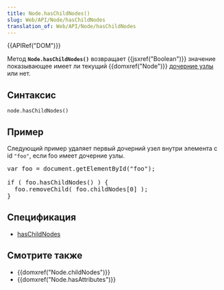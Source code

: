 ```yaml
---
title: Node.hasChildNodes()
slug: Web/API/Node/hasChildNodes
translation_of: Web/API/Node/hasChildNodes
---
```

<div>
<div>{{APIRef("DOM")}}</div>
</div>

<p>Метод <code><strong>Node.hasChildNodes()</strong></code> возвращает {{jsxref("Boolean")}} значение показывающее имеет ли текущий {{domxref("Node")}} <a href="/en-US/docs/Web/API/Node.childNodes" title="DOM/Node.childNodes">дочерние узлы </a>или нет.</p>

<h2 id="Syntax">Синтаксис</h2>

<pre class="syntaxbox"><code>node.hasChildNodes()</code></pre>

<h2 id="Example">Пример</h2>

<p>Следующий пример удаляет первый дочерний узел внутри элемента с id <code>"foo"</code>, если foo имеет дочерние узлы.</p>

<pre class="brush:js;">var foo = document.getElementById("foo");

if ( foo.hasChildNodes() ) {
  foo.removeChild( foo.childNodes[0] );
}</pre>

<h2 id="Specification">Спецификация</h2>

<ul>
 <li><a class="external" href="http://www.w3.org/TR/2000/REC-DOM-Level-2-Core-20001113/core.html#ID-810594187">hasChildNodes</a></li>
</ul>

<h2 id="See_also">Смотрите также</h2>

<ul>
 <li>{{domxref("Node.childNodes")}}</li>
 <li>{{domxref("Node.hasAttributes")}}</li>
</ul>
